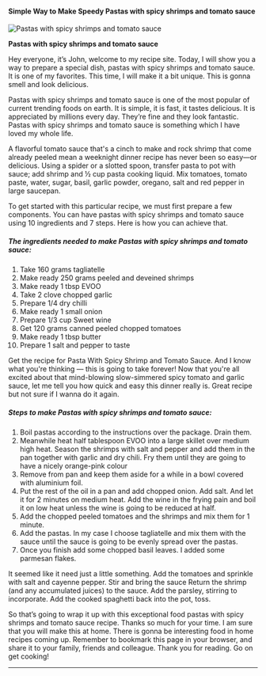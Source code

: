             

#### Simple Way to Make Speedy Pastas with spicy shrimps and tomato sauce

![Pastas with spicy shrimps and tomato sauce](https://img-global.cpcdn.com/recipes/5181332870135808/751x532cq70/pastas-with-spicy-shrimps-and-tomato-sauce-recipe-main-photo.jpg)

**Pastas with spicy shrimps and tomato sauce**

Hey everyone, it’s John, welcome to my recipe site. Today, I will show you a way to prepare a special dish, pastas with spicy shrimps and tomato sauce. It is one of my favorites. This time, I will make it a bit unique. This is gonna smell and look delicious.

Pastas with spicy shrimps and tomato sauce is one of the most popular of current trending foods on earth. It is simple, it is fast, it tastes delicious. It is appreciated by millions every day. They’re fine and they look fantastic. Pastas with spicy shrimps and tomato sauce is something which I have loved my whole life.

A flavorful tomato sauce that's a cinch to make and rock shrimp that come already peeled mean a weeknight dinner recipe has never been so easy—or delicious. Using a spider or a slotted spoon, transfer pasta to pot with sauce; add shrimp and ½ cup pasta cooking liquid. Mix tomatoes, tomato paste, water, sugar, basil, garlic powder, oregano, salt and red pepper in large saucepan.

To get started with this particular recipe, we must first prepare a few components. You can have pastas with spicy shrimps and tomato sauce using 10 ingredients and 7 steps. Here is how you can achieve that.

##### The ingredients needed to make Pastas with spicy shrimps and tomato sauce:

1.  Take 160 grams tagliatelle
2.  Make ready 250 grams peeled and deveined shrimps
3.  Make ready 1 tbsp EVOO
4.  Take 2 clove chopped garlic
5.  Prepare 1/4 dry chilli
6.  Make ready 1 small onion
7.  Prepare 1/3 cup Sweet wine
8.  Get 120 grams canned peeled chopped tomatoes
9.  Make ready 1 tbsp butter
10.  Prepare 1 salt and pepper to taste

Get the recipe for Pasta With Spicy Shrimp and Tomato Sauce. And I know what you're thinking — this is going to take forever! Now that you're all excited about that mind-blowing slow-simmered spicy tomato and garlic sauce, let me tell you how quick and easy this dinner really is. Great recipe but not sure if I wanna do it again.

##### Steps to make Pastas with spicy shrimps and tomato sauce:

1.  Boil pastas according to the instructions over the package. Drain them.
2.  Meanwhile heat half tablespoon EVOO into a large skillet over medium high heat. Season the shrimps with salt and pepper and add them in the pan together with garlic and dry chili. Fry them until they are going to have a nicely orange-pink colour
3.  Remove from pan and keep them aside for a while in a bowl covered with aluminium foil.
4.  Put the rest of the oil in a pan and add chopped onion. Add salt. And let it for 2 minutes on medium heat. Add the wine in the frying pain and boil it on low heat unless the wine is going to be reduced at half.
5.  Add the chopped peeled tomatoes and the shrimps and mix them for 1 minute.
6.  Add the pastas. In my case I choose tagliatelle and mix them with the sauce until the sauce is going to be evenly spread over the pastas.
7.  Once you finish add some chopped basil leaves. I added some parmesan flakes.

It seemed like it need just a little something. Add the tomatoes and sprinkle with salt and cayenne pepper. Stir and bring the sauce Return the shrimp (and any accumulated juices) to the sauce. Add the parsley, stirring to incorporate. Add the cooked spaghetti back into the pot, toss.

So that’s going to wrap it up with this exceptional food pastas with spicy shrimps and tomato sauce recipe. Thanks so much for your time. I am sure that you will make this at home. There is gonna be interesting food in home recipes coming up. Remember to bookmark this page in your browser, and share it to your family, friends and colleague. Thank you for reading. Go on get cooking!

* * *